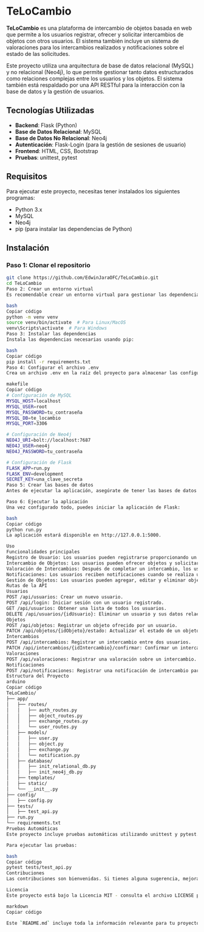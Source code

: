 # TeLoCambio

**TeLoCambio** es una plataforma de intercambio de objetos basada en web que permite a los usuarios registrar, ofrecer y solicitar intercambios de objetos con otros usuarios. El sistema también incluye un sistema de valoraciones para los intercambios realizados y notificaciones sobre el estado de las solicitudes.

Este proyecto utiliza una arquitectura de base de datos relacional (MySQL) y no relacional (Neo4j), lo que permite gestionar tanto datos estructurados como relaciones complejas entre los usuarios y los objetos. El sistema también está respaldado por una API RESTful para la interacción con la base de datos y la gestión de usuarios.

## Tecnologías Utilizadas

- **Backend**: Flask (Python)
- **Base de Datos Relacional**: MySQL
- **Base de Datos No Relacional**: Neo4j
- **Autenticación**: Flask-Login (para la gestión de sesiones de usuario)
- **Frontend**: HTML, CSS, Bootstrap
- **Pruebas**: unittest, pytest

## Requisitos

Para ejecutar este proyecto, necesitas tener instalados los siguientes programas:

- Python 3.x
- MySQL
- Neo4j
- pip (para instalar las dependencias de Python)

## Instalación

### Paso 1: Clonar el repositorio

```bash
git clone https://github.com/EdwinJaraOFC/TeLoCambio.git
cd TeLoCambio
Paso 2: Crear un entorno virtual
Es recomendable crear un entorno virtual para gestionar las dependencias del proyecto.

bash
Copiar código
python -m venv venv
source venv/bin/activate  # Para Linux/MacOS
venv\Scripts\activate  # Para Windows
Paso 3: Instalar las dependencias
Instala las dependencias necesarias usando pip:

bash
Copiar código
pip install -r requirements.txt
Paso 4: Configurar el archivo .env
Crea un archivo .env en la raíz del proyecto para almacenar las configuraciones necesarias para conectar la base de datos y otros servicios. Aquí hay un ejemplo de cómo debería lucir:

makefile
Copiar código
# Configuración de MySQL
MYSQL_HOST=localhost
MYSQL_USER=root
MYSQL_PASSWORD=tu_contraseña
MYSQL_DB=te_locambio
MYSQL_PORT=3306

# Configuración de Neo4j
NEO4J_URI=bolt://localhost:7687
NEO4J_USER=neo4j
NEO4J_PASSWORD=tu_contraseña

# Configuración de Flask
FLASK_APP=run.py
FLASK_ENV=development
SECRET_KEY=una_clave_secreta
Paso 5: Crear las bases de datos
Antes de ejecutar la aplicación, asegúrate de tener las bases de datos de MySQL y Neo4j configuradas. Ejecuta los scripts de creación de tablas para MySQL y configura Neo4j para poder conectar los nodos.

Paso 6: Ejecutar la aplicación
Una vez configurado todo, puedes iniciar la aplicación de Flask:

bash
Copiar código
python run.py
La aplicación estará disponible en http://127.0.0.1:5000.

Uso
Funcionalidades principales
Registro de Usuario: Los usuarios pueden registrarse proporcionando un nombre de usuario, contraseña y detalles adicionales (DNI, nombre, fecha de nacimiento, etc.).
Intercambio de Objetos: Los usuarios pueden ofrecer objetos y solicitar intercambios con otros usuarios.
Valoración de Intercambios: Después de completar un intercambio, los usuarios pueden calificarlo.
Notificaciones: Los usuarios reciben notificaciones cuando se realiza una solicitud de intercambio o cuando se completa un intercambio.
Gestión de Objetos: Los usuarios pueden agregar, editar y eliminar objetos de su inventario.
Rutas de la API
Usuarios
POST /api/usuarios: Crear un nuevo usuario.
POST /api/login: Iniciar sesión con un usuario registrado.
GET /api/usuarios: Obtener una lista de todos los usuarios.
DELETE /api/usuarios/{idUsuario}: Eliminar un usuario y sus datos relacionados.
Objetos
POST /api/objetos: Registrar un objeto ofrecido por un usuario.
PATCH /api/objetos/{idObjeto}/estado: Actualizar el estado de un objeto (Disponible, En Proceso, Intercambiado).
Intercambios
POST /api/intercambios: Registrar un intercambio entre dos usuarios.
PATCH /api/intercambios/{idIntercambio}/confirmar: Confirmar un intercambio.
Valoraciones
POST /api/valoraciones: Registrar una valoración sobre un intercambio.
Notificaciones
POST /api/notificaciones: Registrar una notificación de intercambio para un usuario.
Estructura del Proyecto
arduino
Copiar código
TeLoCambio/
├── app/
│   ├── routes/
│   │   ├── auth_routes.py
│   │   ├── object_routes.py
│   │   ├── exchange_routes.py
│   │   └── user_routes.py
│   ├── models/
│   │   ├── user.py
│   │   ├── object.py
│   │   ├── exchange.py
│   │   └── notification.py
│   ├── database/
│   │   ├── init_relational_db.py
│   │   ├── init_neo4j_db.py
│   ├── templates/
│   ├── static/
│   └── __init__.py
├── config/
│   ├── config.py
├── tests/
│   ├── test_api.py
├── run.py
└── requirements.txt
Pruebas Automáticas
Este proyecto incluye pruebas automáticas utilizando unittest y pytest. Las pruebas están diseñadas para validar las rutas de la API y asegurar que los datos se gestionen correctamente en la base de datos.

Para ejecutar las pruebas:

bash
Copiar código
pytest tests/test_api.py
Contribuciones
Las contribuciones son bienvenidas. Si tienes alguna sugerencia, mejora o corrección, por favor abre un issue o envía un pull request.

Licencia
Este proyecto está bajo la Licencia MIT - consulta el archivo LICENSE para más detalles.

markdown
Copiar código

Este `README.md` incluye toda la información relevante para tu proyecto **TeLoCambio**, organizada de 
